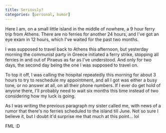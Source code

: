 ```yaml
---
title: Seriously?
categories: [personal, humor]
---
```


Here I am, on a small little island in the middle of nowhere, a 9 hour ferry trip from Athens. There are no ferries for another 24 hours, and I've got an eye exam in 12 hours, which I've waited for the past two months.

I was supposed to travel back to Athens this afternoon, but yesterday morning the communist party in Greece initiated a ferry strike, stopping all ferries in and out of Piraeus as far as I've understood. And only for two days, the second day being the one I was supposed to travel on.

To top it off, I was calling the hospital repeatedly this morning for about 3 hours to try to reschedule my appointment, and all I got was either a busy tone, or no answer at all, on all their phone numbers. If I ever do get hold of anyone there, I'll probably need to wait six months this time instead of two considering how my luck is going.

As I was writing the previous paragraph my sister called me, with news of a rumor that there's no ferries scheduled to the island till June. Not so sure I believe it, but I doubt it'd surprise me that much at this point... lol

FML :D
